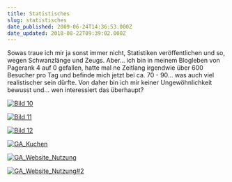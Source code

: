```yaml
---
title: Statistisches
slug: statistisches
date_published: 2009-06-24T14:36:53.000Z
date_updated: 2018-08-22T09:39:02.000Z
---
```


Sowas traue ich mir ja sonst immer nicht, Statistiken veröffentlichen und so, wegen Schwanzlänge und Zeugs. Aber... ich bin in meinem Blogleben von Pagerank 4 auf 0 gefallen, hatte mal ne Zeitlang irgendwie über 600 Besucher pro Tag und befinde mich jetzt bei ca. 70 - 90... was auch viel realistischer sein dürfte. Von daher bin ich mir keiner Ungewöhnlichkeit bewusst und... wen interessiert das überhaupt?

[![Bild 10](//picdump.thafaker.de/2009/06/Bild-10-300x133.jpg)](http://picdump.thafaker.de/2009/06/Bild-10.jpg)

[![Bild 11](//picdump.thafaker.de/2009/06/Bild-11-300x137.jpg)](http://picdump.thafaker.de/2009/06/Bild-11.jpg)

[![Bild 12](//picdump.thafaker.de/2009/06/Bild-12-300x134.jpg)](http://picdump.thafaker.de/2009/06/Bild-12.jpg)

[![GA_Kuchen](//picdump.thafaker.de/2009/06/GA_Kuchen.jpg)](http://picdump.thafaker.de/2009/06/GA_Kuchen.jpg)

[![GA_Website_Nutzung](//picdump.thafaker.de/2009/06/GA_Website_Nutzung.jpg)](http://picdump.thafaker.de/2009/06/GA_Website_Nutzung.jpg)

[![GA_Website_Nutzung#2](//picdump.thafaker.de/2009/06/GA_Website_Nutzung2.jpg)](http://picdump.thafaker.de/2009/06/GA_Website_Nutzung2.jpg)
